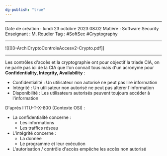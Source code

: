 ```yaml
---
dg-publish: "true"
---
```

---

 Date de création : lundi 23 octobre 2023 08:02
 Matière : Software Security
 Enseignant : M. Roudier
 Tag : #SoftSec #Cryptography

---

![[03-ArchiCryptoControleAccesv2-Crypto.pdf]] 

---

Les contrôles d'accès et la cryptographie ont pour objectif la triade CIA, on ne parle pas ici de la CIA que l'on connait tous mais d'un acronyme pour **Confidentiality, Integrity, Availability** :
- Confidentialité : Un utilisateur non autorisé ne peut pas lire information
- Intégrité : Un utilisateur non autorisé ne peut pas altérer l'information
- Disponibilité : Les utilisateurs autorisés peuvent toujours accéder à l'information

D'après l'ITU-T-X-800 (Contexte OSI) :
- La confidentialité concerne :
	- Les informations
	- Les traffics réseau
- L'intégrité concerne :
	- La donnée
	- Le programme et leur exécution
- L'autorisation / contrôle d'accès empêche les accès non autorisé